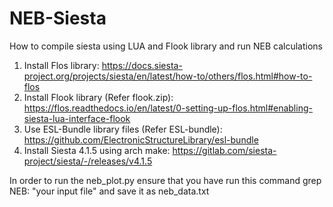 # NEB-Siesta
How to compile siesta using LUA and Flook library and run NEB calculations

1. Install Flos library: https://docs.siesta-project.org/projects/siesta/en/latest/how-to/others/flos.html#how-to-flos
2. Install Flook library (Refer flook.zip): https://flos.readthedocs.io/en/latest/0-setting-up-flos.html#enabling-siesta-lua-interface-flook
3. Use ESL-Bundle library files (Refer ESL-bundle): https://github.com/ElectronicStructureLibrary/esl-bundle
4. Install Siesta 4.1.5 using arch make: https://gitlab.com/siesta-project/siesta/-/releases/v4.1.5

In order to run the neb_plot.py ensure that you have run this command  grep NEB: "your input file" and save it as neb_data.txt
